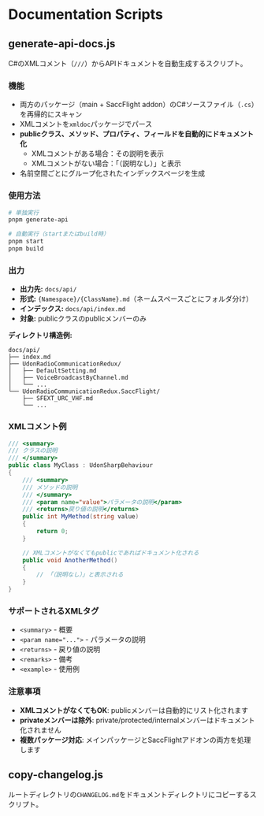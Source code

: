 # Documentation Scripts

## generate-api-docs.js

C#のXMLコメント（`///`）からAPIドキュメントを自動生成するスクリプト。

### 機能

- 両方のパッケージ（main + SaccFlight addon）のC#ソースファイル（`.cs`）を再帰的にスキャン
- XMLコメントを`xmldoc`パッケージでパース
- **publicクラス、メソッド、プロパティ、フィールドを自動的にドキュメント化**
  - XMLコメントがある場合：その説明を表示
  - XMLコメントがない場合：「（説明なし）」と表示
- 名前空間ごとにグループ化されたインデックスページを生成

### 使用方法

```bash
# 単独実行
pnpm generate-api

# 自動実行（startまたはbuild時）
pnpm start
pnpm build
```

### 出力

- **出力先:** `docs/api/`
- **形式:** `{Namespace}/{ClassName}.md`（ネームスペースごとにフォルダ分け）
- **インデックス:** `docs/api/index.md`
- **対象:** publicクラスのpublicメンバーのみ

**ディレクトリ構造例:**
```
docs/api/
├── index.md
├── UdonRadioCommunicationRedux/
│   ├── DefaultSetting.md
│   ├── VoiceBroadcastByChannel.md
│   └── ...
└── UdonRadioCommunicationRedux.SaccFlight/
    ├── SFEXT_URC_VHF.md
    └── ...
```

### XMLコメント例

```csharp
/// <summary>
/// クラスの説明
/// </summary>
public class MyClass : UdonSharpBehaviour
{
    /// <summary>
    /// メソッドの説明
    /// </summary>
    /// <param name="value">パラメータの説明</param>
    /// <returns>戻り値の説明</returns>
    public int MyMethod(string value)
    {
        return 0;
    }

    // XMLコメントがなくてもpublicであればドキュメント化される
    public void AnotherMethod()
    {
        // 「（説明なし）」と表示される
    }
}
```

### サポートされるXMLタグ

- `<summary>` - 概要
- `<param name="...">` - パラメータの説明
- `<returns>` - 戻り値の説明
- `<remarks>` - 備考
- `<example>` - 使用例

### 注意事項

- **XMLコメントがなくてもOK**: publicメンバーは自動的にリスト化されます
- **privateメンバーは除外**: private/protected/internalメンバーはドキュメント化されません
- **複数パッケージ対応**: メインパッケージとSaccFlightアドオンの両方を処理します

## copy-changelog.js

ルートディレクトリの`CHANGELOG.md`をドキュメントディレクトリにコピーするスクリプト。

